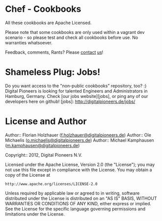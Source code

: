 # Chef - Cookbooks

All these cookbooks are Apache Licensed.

Please note that some cookbooks are only used within a vagrant dev scenario - so please test and check all cookbooks before use. No warranties whatsoever.

Feedback, comments, Rants? Please [contact][dptwitter] [us][dpsite]!

[dptwitter]: http://twitter.com/dp_hh
[dpsite]: http://www.digitalpioneers.de

Shameless Plug: Jobs!
==================
Do you want access to the "non-public cookbooks" repository, too? :) Digital Pioneers is looking for talented Engineers and Administrators in Hamburg, Germany. Check [our jobs website][jobs], or ping any of our developers here on github!
[jobs]: http://digitalpioneers.de/jobs/

License and Author
==================

Author:: Florian Holzhauer (<f.holzhauer@digitalpioneers.de>)
Author:: Ole Michaelis (<o.michaelis@digitalpioneers.de>)
Author:: Michael Kamphausen (<m.kamphausen@digitalpioneers.de>)

Copyright:: 2012, Digital Pioneers N.V.

Licensed under the Apache License, Version 2.0 (the "License");
you may not use this file except in compliance with the License.
You may obtain a copy of the License at

    http://www.apache.org/licenses/LICENSE-2.0

Unless required by applicable law or agreed to in writing, software
distributed under the License is distributed on an "AS IS" BASIS,
WITHOUT WARRANTIES OR CONDITIONS OF ANY KIND, either express or implied.
See the License for the specific language governing permissions and
limitations under the License.
